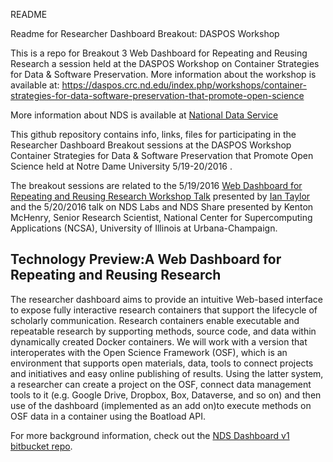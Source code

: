 README

Readme for Researcher Dashboard Breakout: DASPOS Workshop

This is a repo for Breakout 3 Web Dashboard for Repeating and Reusing Research a session held at the DASPOS Workshop on Container Strategies for Data & Software Preservation.  More information about the workshop is available at: https://daspos.crc.nd.edu/index.php/workshops/container-strategies-for-data-software-preservation-that-promote-open-science


More information about NDS is available at [National Data Service](http://www.nationaldataservice.org)

This github repository contains info, links, files for participating in the Researcher Dashboard Breakout sessions at the DASPOS Workshop Container Strategies for Data & Software Preservation that Promote Open Science held at Notre Dame University 5/19-20/2016 .

The breakout sessions are related to the 5/19/2016  [Web Dashboard for Repeating and Reusing Research Workshop Talk](https://daspos.crc.nd.edu/index.php/14-daspos/workshops/55-workshop-7speak#itay)  presented by [Ian Taylor](https://daspos.crc.nd.edu/index.php/14-daspos/workshops/55-workshop-7speak#itay) and the 5/20/2016 talk on NDS Labs and NDS Share presented by Kenton McHenry, Senior Research Scientist, National Center for Supercomputing Applications (NCSA), University of Illinois at Urbana-Champaign.

## Technology Preview:A Web Dashboard for Repeating and Reusing Research

The researcher dashboard aims to provide an intuitive Web-based interface to expose fully interactive research containers that support the lifecycle of scholarly communication. Research containers enable executable and repeatable research by supporting methods, source code, and data within dynamically created Docker containers. We will work with a version that interoperates with the Open Science Framework (OSF), which is an environment that supports open materials, data, tools to connect projects and initiatives and easy online publishing of results. Using the latter system, a researcher can create a project on the OSF, connect data management tools to it (e.g. Google Drive, Dropbox, Box, Dataverse, and so on) and then use of the dashboard (implemented as an add on)to execute methods on OSF data in a container using the Boatload API.

For more background information, check out the [NDS Dashboard v1 bitbucket repo](https://bitbucket.org/nds-org/nds-dashboard).
